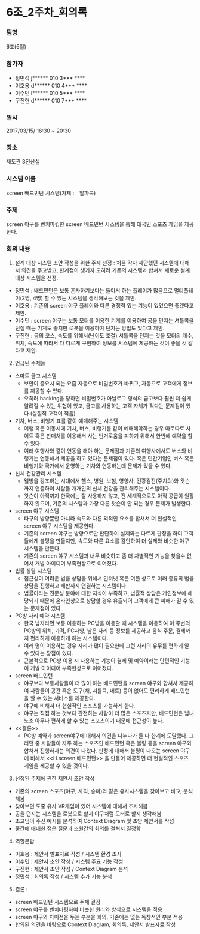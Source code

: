 # 6조_2주차_회의록

### 팀명
  6조(6월)

### 참가자
  - 정민석 j****** 010 3*** ****
  - 이호용 d****** 010 4*** ****
  - 이수민 l****** 010 5*** ****
  - 구진현 d****** 010 7*** ****

### 일시
  2017/03/15/ 16:30 ~ 20:30

### 장소
  제도관 3전산실

### 시스템 이름
  screen 배드민턴 시스템(가제 :　알파콕)

### 주제
  screen 야구를 벤치마킹한 screen 배드민턴 시스템을 통해 대국민 스포츠 게임을 제공한다.

### 회의 내용
1. 설계 대상 시스템 초안 작성을 위한 주제 선정 : 처음 각자 제안했던 시스템에 대해서 의견을 주고받고, 한계점이 생기자 오히려 기존의 시스템과 합쳐서 새로운 설계 대상 시스템을 선정.

- 정민석 : 배드민턴은 보통 혼자하기보다는 둘이서 하는 플레이가 많음으로 멀티플레이(2명, 4명) 할 수 있는 시스템을 생각해보는 것을 제안.
- 이호용 : 기존의 screen 야구 플레이와 다른 경쟁력 있는 기능이 있었으면 좋겠다고 제안.
- 이수민 : screen 야구는 보통 모터를 이용한 기계를 이용하여 공을 던지는 셔틀콕을 던질 때는 기계도 좋지만 로봇을 이용하여 던지는 방법도 있다고 제안.
- 구진현 : 공의 코스, 속도를 위해서(난이도 조절) 셔틀콕을 던지는 것을 모터의 개수, 위치, 속도에 따라서 다 다르게 구현하여 정보를 시스템에 제공하는 것이 좋을 것 같다고 제안.


2. 언급된 주제들
  + 스마트 금고 시스템
    - 보안이 중요시 되는 요즘 자동으로 비밀번호가 바뀌고, 자동으로 고객에게 정보를 제공할 수 있다.
    - 오히려 hacking을 당하면 비밀번호가 아날로그 형식의 금고보다 훨씬 더 쉽게 알려질 수 있는 위협이 있고, 금고를 사용하는 고객 자체가 적다는 문제점이 있다.(실질적 고객이 적음)
  + 기차, 버스, 비행기 표를 같이 예매해주는 시스템
    - 여행 혹은 이동시에 기차, 버스, 비행기를 같이 예매해야하는 경우 따로따로 사이트 혹은 판매처를 이용해서 사는 번거로움을 피하기 위해서 한번에 예약을 할 수 있다.
    - 여러 여행사와 같이 연동을 해야 하는 문제점과 기존의 여행사에서도 버스와 비행기는 연동해서 제공을 하고 있다는 문제점이 있다. 혹은 민간기업인 버스 혹은 비행기와 국가에서 운영하는 기차와 연동하는데 문제가 있을 수 있다.
  + 신체 건강관리 시스템
    - 웰빙을 강조하는 시대에서 헬스, 병원, 보험, 영양사, 건강검진(주치의)와 왓슨까지 연결하여 사람들 개개인의 신체 건강을 관리해주는 시스템이다.
    - 왓슨이 아직까지 한국에는 잘 사용하지 않고, 전 세계적으로도 아직 공급이 원활하지 않으며, 기존의 시스템과 가장 다른 왓슨이 안 되는 경우 문제가 발생한다.
  + screen 야구 시스템
    - 타구의 방향뿐만 아니라 속도와 다른 외적인 요소를 합쳐서 더 현실적인 screen 야구 시스템을 제공한다.
    - 기존의 screen 야구는 방향으로만 판단하여 실제와는 다르게 판정을 하여 고객들에게 불평을 만들지만, 속도와 다른 요소를 감안하여 더 실제와 비슷한 야구 시스템을 만든다.
    - 기존의 screen 야구 시스템과 너무 비슷하고 좀 더 차별적인 기능을 찾을수 없어서 개발 아이디어 부족현상으로 이어졌다.
  + 법률 상담 시스템
    - 접근성이 어려운 법률 상담을 위해서 인터넷 혹은 어플 상으로 여러 종류의 법률 상담을 진행하고 재판까지 연결하는 시스템이다.
    - 법률이라는 전문성 분야에 대한 지식이 부족하고, 법률적 상담은 개인정보에 해당되기 때문에 온라인상으로 상담할 경우 유출되어 고객에게 큰 피해가 갈 수 있는 문제점이 있다.
  + PC방 자리 예약 시스템
    - 한국 남자라면 보통 이용하는 PC방을 이용할 때 시스템을 이용하여 이 주변의 PC방의 위치, 가격, PC사양, 남은 자리 등 정보를 제공하고 음식 주문, 결제까지 편리하게 이용하게 하는 시스템이다.
    - 여러 명이 이용하는 경우 자리가 많이 필요한데 그런 자리의 유무를 편하게 알 수 있다는 장점이 있다.
    - 근본적으로 PC방 이용 시 사용하는 기능이 결제 및 예약이라는 단편적인 기능이 개발 아이디어 부족현상으로 이어졌다.
  + screen 배드민턴
    - 야구보다 보통사람들이 더 많이 하는 배드민턴을 screen 야구와 합쳐서 제공하여 사람들이 공간 혹은 도구(채, 셔틀콕, 네트) 등이 없어도 편리하게 배드민턴을 할 수 있는 서비스를 제공한다.
    - 야구에 비해서 더 현실적인 스포츠를 가능하게 한다.
    - 야구는 직접 하는 것보다 관전하는 사람이 더 많은 스포츠지만, 배드민턴은 남녀노소 아무나 편하게 할 수 있는 스포츠이기 때문에 접근성이 높다.
  + <<결론>>
    - PC방 예약과 screen야구에 대해서 의견을 나누다가 둘 다 한계에 도달했다. 그러던 중 사람들이 자주 하는 스포츠인 배드민턴 혹은 볼링 등을 screen 야구와 합쳐서 진행하자는 의견이 나왔다. 판정에 대해서 불평이 나오는 screen 야구에 비해서 <<H.screen 배드민턴>> 을 만들어 제공하면 더 현실적인 스포츠 게임을 제공할 수 있을 것이다.

3. 선정된 주제에 관한 제안서 초안 작성
  - 기존의 screen 스포츠(야구, 사격, 승마)와 같은 유사시스템을 찾아보고 비교, 분석해봄
  - 찾아보던 도중 유사 VR게임이 있어 시스템에 대해서 조사해봄
  - 공을 던지는 시스템을 로봇으로 할지 야구처럼 모터로 할지 생각해봄
  - 조교님이 주신 예시를 분석하여 Context Diagram 및 초안 제안서를 작성
  - 중간에 애매한 점은 질문과 조원간의 회의를 걸쳐서 결정함

4. 역할분담
  - 이호용 : 제안서 발표자료 작성 / 시스템 환경 조사
  - 이수민 : 제안서 초안 작성 / 시스템 주요 기능 작성
  - 구진현 : 제안서 초안 작성 / Context Diagram 분석
  - 정민석 : 회의록 작성 / 시스템 추가 기능 분석

5. 결론 :
  - screen 배드민턴 시스템으로 주제 결정
  - screen 야구를 벤치마킹하여 비슷한 원리와 방식으로 시스템을 적용
  - screen 야구와 차이점을 두는 부분을 회의, 기존에는 없는 독창적인 부분 적용
  - 합의된 의견을 바탕으로 Context Diagram, 회의록, 제안서 발표자료 작성
